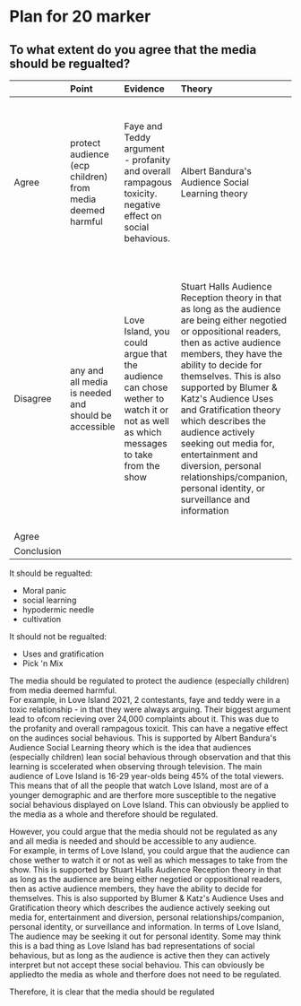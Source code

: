 # Plan for 20 marker

## To what extent do you agree that the media should be regualted?

|            | Point | Evidence | Theory          | Analysis | Link |
| :--------- | :---- | :------- | :-------------- | :------- | :--- |
| Agree      | protect audience (ecp children) from media deemed harmful | Faye and Teddy argument - profanity and overall rampagous toxicity. negative effect on social behavious. | Albert Bandura's Audience Social Learning theory | audience is 16-29 year-olds being 45% of the total viewers. most are of a younger demographic and are therfore more susceptible to negative social behavious displayed on Love Island. | This can obviously be applied to the media as a whole and therefore should be regulated. |
| Disagree   | any and all media is needed and should be accessible | Love Island, you could argue that the audience can chose wether to watch it or not as well as which messages to take from the show | Stuart Halls Audience Reception theory in that as long as the audience are being either negotied or oppositional readers, then as active audience members, they have the ability to decide for themselves. This is also supported by Blumer & Katz's Audience Uses and Gratification theory which describes the audience actively seeking out media for, entertainment and diversion, personal relationships/companion, personal identity, or surveillance and information | In terms of Love Island, The audience may be seeking it out for personal identity. Some may think this is a bad thing as Love Island has bad representations of social behavious, but as long as the audience is active then they can actively interpret but not accept these social behaviou | This can obviously be appliedto the media as whole and therfore does not need to be regulated. |
| Agree      |       |          |                 |          |      |
| Conclusion |       |          |                 |          |      |

It should be regualted:

- Moral panic
- social learning
- hypodermic needle
- cultivation

It should not be regualted:

- Uses and gratification
- Pick 'n Mix

The media should be regulated to protect the audience (especially children) from media deemed harmful.  
For example, in Love Island 2021, 2 contestants, faye and teddy were in a toxic relationship - in that they were always arguing. Their biggest argument lead to ofcom recieving over 24,000 complaints about it. This was due to the profanity and overall rampagous toxicit. This can have a negative effect on the audinces social behavious. This is supported by Albert Bandura's Audience Social Learning theory which is the idea that audiences (especially children) lean social behavious through observation and that this learning is sccelerated when observing through television. The main audience of Love Island is 16-29 year-olds being 45% of the total viewers. This means that of all the people that watch Love Island, most are of a younger demographic and are therfore more susceptible to the negative social behavious displayed on Love Island. This can obviously be applied to the media as a whole and therefore should be regulated.  
  
However, you could argue that the media should not be regulated as any and all media is needed and should be accessible to any audience.  
For example, in terms of Love Island, you could argue that the audience can chose wether to watch it or not as well as which messages to take from the show. This is supported by Stuart Halls Audience Reception theory in that as long as the audience are being either negotied or oppositional readers, then as active audience members, they have the ability to decide for themselves. This is also supported by Blumer & Katz's Audience Uses and Gratification theory which describes the audience actively seeking out media for, entertainment and diversion, personal relationships/companion, personal identity, or surveillance and information. In terms of Love Island, The audience may be seeking it out for personal identity. Some may think this is a bad thing as Love Island has bad representations of social behavious, but as long as the audience is active then they can actively interpret but not accept these social behaviou. This can obviously be appliedto the media as whole and therfore does not need to be regulated.  
  
Therefore, it is clear that the media should be regulated 